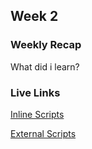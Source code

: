 ## Week 2

### Weekly Recap

What did i learn?

### Live Links

[Inline Scripts](https://dshin02.github.io/NEWM-N-220/Week-2/index.html)

[External Scripts](https://dshin02.github.io/NEWM-N-220/Week-2/pumkinpatch.html)
